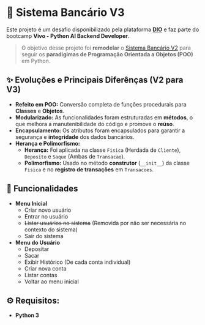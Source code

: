 # 🏦 Sistema Bancário V3


Este projeto é um desafio disponibilizado pela plataforma **[DIO](https://www.dio.me/)** e faz parte do bootcamp **Vivo - Python AI Backend Developer**.

> O objetivo desse projeto foi **remodelar** o [Sistema Bancário V2](https://github.com/KbeloN/Sistema-bancarioV2) para seguir os **paradigimas de Programação Orientada a Objetos (POO)** em Python.

## ✨ Evoluções e Principais Diferênças (V2 para V3)

 - **Refeito em POO:** Conversão completa de funções procedurais para **Classes** e **Objetos**.
 - **Modularizado:** As funcionalidades foram estruturadas em **métodos**, o que melhora a manutenibilidade do código e promove o **reúso**.
 - **Encapsulamento:** Os atributos foram encapsulados para garantir a segurança e **integridade** dos dados bancários.
 - **Herança e Polimorfismo:** 
    - **Herança:** Foi aplicada na classe `Fisica` (Herdada de `Cliente`), `Deposito` e `Saque` (Ambas de `Transacao`).
    - **Polimorfismo:** Usado no método **construtor** (`__init__`) da classe `Fisica` e no **registro de transações** em `Transacoes`.

## 📌 Funcionalidades

- **Menu Inicial**
    * Criar novo usuário
    * Entrar no usuário
    * ~~Listar usuários no sistema~~ (Removida por não ser necessária no contexto do sistema)
    * Sair do sistema
- **Menu do Usuário**
    * Depositar
    * Sacar
    * Exibir Histórico (De cada conta individual)
    * Criar nova conta
    * Listar contas
    * Voltar ao menu inicial

## ⚙️ Requisitos:
- **Python 3**
